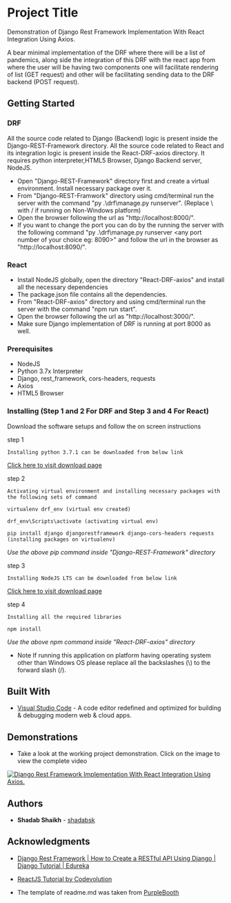 # Project Title
Demonstration of Django Rest Framework Implementation With React Integration Using Axios.

A bear minimal implementation of the DRF where there will be a list of pandemics, along side the integration of this DRF with the react app from where the user will be having two components one will facilitate rendering of list (GET request) and other will be facilitating sending data to the DRF backend (POST request).

## Getting Started
### DRF
All the source code related to Django (Backend) logic is present inside the Django-REST-Framework directory. All the source code related to React and its integration logic is present inside the React-DRF-axios directory.
It requires python interpreter,HTML5 Browser, Django Backend server, NodeJS.
* Open "Django-REST-Framework" directory first and create a virtual environment. Install necessary package over it.
* From "Django-REST-Framwork" directory using cmd/terminal run the server with the command "py .\drf\manage.py runserver". (Replace \\ with / if running on Non-Windows platform)
* Open the browser following the url as "http://localhost:8000/".	
* If you want to change the port you can do by the running the server with the following command "py .\drf\manage.py runserver <any port number of your choice eg: 8090>" and follow the url in the browser as "http://localhost:8090/".

### React
* Install NodeJS globally, open the directory "React-DRF-axios" and install all the necessary dependencies
* The package.json file contains all the dependencies.
* From "React-DRF-axios" directory and using cmd/terminal run the server with the command "npm run start".
* Open the browser following the url as "http://localhost:3000/".	
* Make sure Django implementation of DRF is running at port 8000 as well.


### Prerequisites

* NodeJS
* Python 3.7x Interpreter
* Django, rest_framework, cors-headers, requests
* Axios
* HTML5 Browser


### Installing (Step 1 and 2 For DRF and Step 3 and 4 For React)

Download the software setups and follow the on screen instructions

step 1

```
Installing python 3.7.1 can be downloaded from below link
```
[Click here to visit download page](https://www.python.org/downloads/release/python-371/)

step 2

```
Activating virtual environment and installing necessary packages with the following sets of command
```
```
virtualenv drf_env (virtual env created)
```
```
drf_env\Scripts\activate (activating virtual env)
```
```
pip install django djangorestframework django-cors-headers requests (installing packages on virtualenv)
```
*Use the above pip command inside "Django-REST-Framework" directory*

step 3

```
Installing NodeJS LTS can be downloaded from below link
```
[Click here to visit download page](https://nodejs.org/en/download/)

step 4


```
Installing all the required libraries
```
```
npm install
```
*Use the above npm command inside "React-DRF-axios" directory*

* Note
If running this application on platform having operating system other than Windows OS please replace all the backslashes (\\) to the forward slash (/).

## Built With

* [Visual Studio Code](https://code.visualstudio.com/) - A code editor redefined and optimized for building & debugging modern web & cloud apps.


## Demonstrations

* Take a look at the working project demonstration. Click on the image to view the complete video


[![Django Rest Framework Implementation With React Integration Using Axios.](https://i.ytimg.com/vi/xMv5lJvG2l0/hqdefault.jpg)](https://youtu.be/xMv5lJvG2l0)


## Authors

* **Shadab Shaikh** - [shadabsk](https://github.com/shadabsk)

## Acknowledgments

* [Django Rest Framework  | How to Create a RESTful API Using Django | Django Tutorial | Edureka](https://www.youtube.com/watch?v=ejJ-2oz4AgI)

* [ReactJS Tutorial by Codevolution](https://www.youtube.com/watch?v=QFaFIcGhPoM&list=PLC3y8-rFHvwgg3vaYJgHGnModB54rxOk3)

* The template of readme.md was taken from [PurpleBooth](https://github.com/PurpleBooth)
